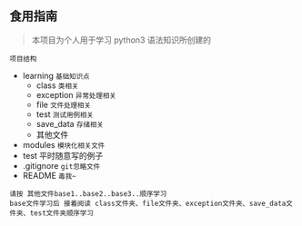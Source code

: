 ## 食用指南

> 本项目为个人用于学习 python3 语法知识所创建的

`项目结构`

- learning ```基础知识点```
  - class `类相关`
  - exception `异常处理相关`
  - file `文件处理相关`
  - test `测试用例相关`
  - save_data `存储相关`
  - 其他文件
- modules ```模块化相关文件```
- test 平时随意写的例子
- .gitignore ```git忽略文件```
- README ```毒我~```
```
请按 其他文件base1..base2..base3..顺序学习
base文件学习后 接着阅读 class文件夹、file文件夹、exception文件夹、save_data文件夹、test文件夹顺序学习
```
